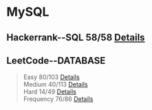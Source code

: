 
# MySQL
## Hackerrank--SQL 58/58 [Details](https://github.com/chongchong6/SQL/tree/master/HackerRank_SQL)
## LeetCode--DATABASE 
> Easy 80/103 [Details](https://github.com/chongchong6/SQL/tree/master/LeetCode/Easy)<br>
> Medium 40/113 [Details](https://github.com/chongchong6/SQL/tree/master/LeetCode/Medium)<br>
> Hard 14/49 [Details](https://github.com/chongchong6/SQL/tree/master/LeetCode/Hard)<br>
> Frequency 76/86 [Details](https://github.com/cc59chong/SQL-Practice/tree/master/LeetCode/Frequency)
